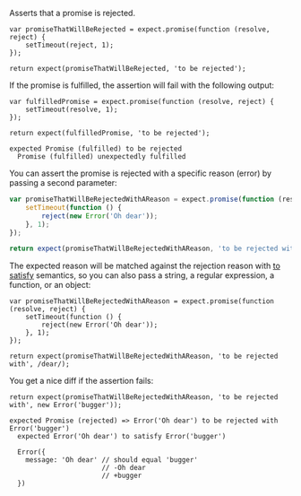 Asserts that a promise is rejected.

```javascript#async:true
var promiseThatWillBeRejected = expect.promise(function (resolve, reject) {
    setTimeout(reject, 1);
});

return expect(promiseThatWillBeRejected, 'to be rejected');
```

If the promise is fulfilled, the assertion will fail with the following output:

```javascript#async:true
var fulfilledPromise = expect.promise(function (resolve, reject) {
    setTimeout(resolve, 1);
});

return expect(fulfilledPromise, 'to be rejected');
```

```output
expected Promise (fulfilled) to be rejected
  Promise (fulfilled) unexpectedly fulfilled
```

You can assert the promise is rejected with a specific reason (error) by
passing a second parameter:

```javascript
var promiseThatWillBeRejectedWithAReason = expect.promise(function (resolve, reject) {
    setTimeout(function () {
        reject(new Error('Oh dear'));
    }, 1);
});

return expect(promiseThatWillBeRejectedWithAReason, 'to be rejected with', new Error('Oh dear'));
```

The expected reason will be matched against the rejection reason with
[to satisfy](/assertions/any/to-satisfy/) semantics, so you can also pass a string,
a regular expression, a function, or an object:


```javascript#async:true
var promiseThatWillBeRejectedWithAReason = expect.promise(function (resolve, reject) {
    setTimeout(function () {
        reject(new Error('Oh dear'));
    }, 1);
});

return expect(promiseThatWillBeRejectedWithAReason, 'to be rejected with', /dear/);
```

You get a nice diff if the assertion fails:

```javascript#async:true
return expect(promiseThatWillBeRejectedWithAReason, 'to be rejected with', new Error('bugger'));
```

```output
expected Promise (rejected) => Error('Oh dear') to be rejected with Error('bugger')
  expected Error('Oh dear') to satisfy Error('bugger')

  Error({
    message: 'Oh dear' // should equal 'bugger'
                       // -Oh dear
                       // +bugger
  })
```
